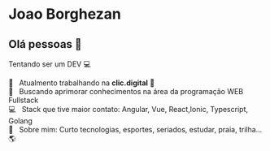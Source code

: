 <!--
**jl-fb/jl-fb** is a ✨ _special_ ✨ repository because its `README.md` (this file) appears on your GitHub profile.

Here are some ideas to get you started:

- 🔭 I’m currently working on ...
- 🌱 I’m currently learning ...
- 👯 I’m looking to collaborate on ...
- 🤔 I’m looking for help with ...
- 💬 Ask me about ...
- 📫 How to reach me: ...
- 😄 Pronouns: ...
- ⚡ Fun fact: ...
-->

# Joao Borghezan

## Olá pessoas 👋
 Tentando ser um DEV   :computer:

 :rocket:  &nbsp; Atualmento trabalhando na **clic.digital** :office:
 <br/> :star2: &nbsp; Buscando aprimorar conhecimentos na área da programação WEB Fullstack 
 <br/> :computer: &nbsp; Stack que tive maior contato: Angular, Vue, React,Ionic, Typescript, Golang
 <br/> 💬  &nbsp; Sobre mim: Curto tecnologias, esportes, seriados, estudar, praia, trilha...  :earth_americas:
 <!-- <br/> :email: &nbsp; Entre em contato comigo: [![Linkedin Badge](https://img.shields.io/badge/-ThiagoMarinho-blue?style=flat-square&logo=Linkedin&logoColor=white&link=https://www.linkedin.com/in/tgmarinho/)](https://www.linkedin.com/in/tgmarinho/) 
| 
[![Gmail Badge](https://img.shields.io/badge/-tgmarinho@gmail.com-c14438?style=flat-square&logo=Gmail&logoColor=white&link=mailto:tgmarinho@gmail.com)](mailto:tgmarinho@gmail.com) -->
